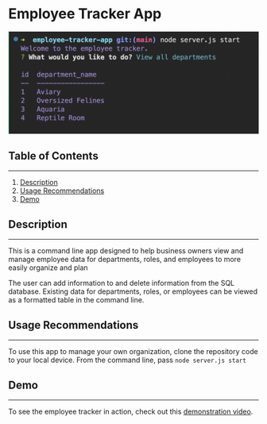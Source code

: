 # Employee Tracker App

![A screenshot of the app's welcome screen with "View all departments" selected. The app has displayed a 2-column table with id and department name.](./assets/images/opening-screenshot.png)

## Table of Contents

---

1. [Description](#description)
1. [Usage Recommendations](#usage-recommendations)
1. [Demo](#demo)

## Description

---

This is a command line app designed to help business owners view and manage employee data for departments, roles, and employees to more easily organize and plan

The user can add information to and delete information from the SQL database. Existing data for departments, roles, or employees can be viewed as a formatted table in the command line.

## Usage Recommendations

---

To use this app to manage your own organization, clone the repository code to your local device. From the command line, pass `node server.js start`

## Demo

---

To see the employee tracker in action, check out this
[demonstration video](https://watch.screencastify.com/v/IIiLumMhl7kYC7Hjg83M).
